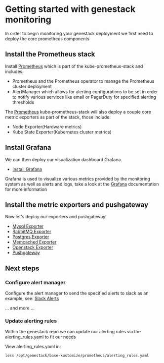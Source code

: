 # Getting started with genestack monitoring

In order to begin monitoring your genestack deployment we first need to deploy the core prometheus components

## Install the Prometheus stack

Install [Prometheus](prometheus.md) which is part of the kube-prometheus-stack and includes:

* Prometheus and the Prometheus operator to manage the Prometheus cluster deployment
* AlertManager which allows for alerting configurations to be set in order to notify various services like email or PagerDuty for specified alerting thresholds

The [Prometheus](prometheus.md) kube-prometheus-stack will also deploy a couple core metric exporters as part of the stack, those include:

* Node Exporter(Hardware metrics)
* Kube State Exporter(Kubernetes cluster metrics)

## Install Grafana

We can then deploy our visualization dashboard Grafana

* [Install Grafana](grafana.md)

Grafana is used to visualize various metrics provided by the monitoring system as well as alerts and logs, take a look at the [Grafana](https://grafana.com/) documentation for more information

## Install the metric exporters and pushgateway

Now let's deploy our exporters and pushgateway!

* [Mysql Exporter](prometheus-mysql-exporter.md)
* [RabbitMQ Exporter](prometheus-rabbitmq-exporter.md)
* [Postgres Exporter](prometheus-postgres-exporter.md)
* [Memcached Exporter](prometheus-memcached-exporter.md)
* [Openstack Exporter](prometheus-openstack-metrics-exporter.md)
* [Pushgateway](prometheus-pushgateway.md)

## Next steps

### Configure alert manager

Configure the alert manager to send the specified alerts to slack as an example, see: [Slack Alerts](alertmanager-slack.md)

... and more ...

### Update alerting rules

Within the genestack repo we can update our alerting rules via the alerting_rules.yaml to fit our needs

View alerting_rules.yaml in:

``` shell
less /opt/genestack/base-kustomize/prometheus/alerting_rules.yaml
```
